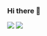### Hi there 👋

<!--
**lumymx/lumymx** is a ✨ _special_ ✨ repository because its `README.md` (this file) appears on your GitHub profile.

Here are some ideas to get you started:

- 🔭 I’m currently working on ...
- 🌱 I’m currently learning ...
- 👯 I’m looking to collaborate on ...
- 🤔 I’m looking for help with ...
- 💬 Ask me about ...
- 📫 How to reach me: ...
- 😄 Pronouns: ...
- ⚡ Fun fact: ...
-->
<picture>
  <source media="(prefers-color-scheme: dark)" srcset="https://github-readme-stats.vercel.app/api?theme=midnight-purple&username=lumymx&show_icons=true&include_all_commits=true&show=reviews%2Cdiscussions_answered&rank_icon=percentile">
  <img src="https://github-readme-stats.vercel.app/api?username=lumymx&show_icons=true&include_all_commits=true&show=reviews%2Cdiscussions_answered&rank_icon=percentile">
</picture>

<picture>
  <source media="(prefers-color-scheme: dark)" srcset="https://github-readme-stats.vercel.app/api/top-langs/?theme=midnight-purple&username=lumymx&layout=compact">
  <img src="https://github-readme-stats.vercel.app/api/top-langs/?username=lumymx&layout=compact">
</picture>
